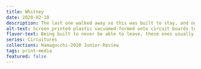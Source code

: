 ```yaml
---
title: Whitney
date: 2020-02-10
description: The last one walked away so this was built to stay, and now talk/!.
alt-text: Screen printed plastic vacuumed-formed onto circuit boards to display one hanging from another.
flavor-text: Being built to never be able to leave, these ones usually develop to be territorial.
series: Circuitures
collections: Hamagucchi-2020 Junior-Review
tags: print-media
featured: false
---
```

